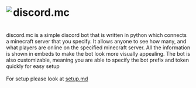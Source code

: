 <h1>
    <img align="left" src="https://img.icons8.com/dusk/64/000000/minecraft-logo.png"/>discord.mc
</h1>
<p>
    <br>
    discord.mc is a simple discord bot that is written in python which connects a minecraft server that you specify. It allows anyone to see how many, and what players are online on the specified minecraft server. All the information is shown in embeds to make the bot look more visually appealing. The bot is also customizable, meaning you are able to specify the bot prefix and token quickly for easy setup
    <br>
    <br>
    For setup please look at <a href="./instructions/setup.md">setup.md</a>
</p>
